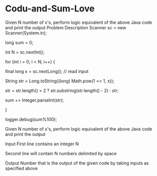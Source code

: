 # Codu-and-Sum-Love
Given N number of x's, perform logic equivalent of the above Java code and print the output
Problem Description
Scanner sc = new Scanner(System.in);

long sum = 0;

int N = sc.nextInt();

for (int i = 0; i < N; i++) {

final long x = sc.nextLong(); // read input

String str = Long.toString((long) Math.pow(1 << 1, x));

str = str.length() > 2 ? str.substring(str.length() - 2) : str;

sum += Integer.parseInt(str);

}

logger.debug(sum%100);

Given N number of x's, perform logic equivalent of the above Java code and print the output

Input
First line contains an integer N

Second line will contain N numbers delimited by space

Output
Number that is the output of the given code by taking inputs as specified above
